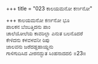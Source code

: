 +++
title = "023 ಕಾಲಯಮನೋ ಕರ್ಣನೋ"

+++
ಕಾಲಯಮನೋ ಕರ್ಣನೋ ಭೂ  
ಪಾಲಕನ ಬೆಂಬತ್ತಿದನು ಪಾಂ  
ಚಾಲೆಯೋಲೆಯ ಕಾವರಿಲ್ಲಾ ಎನುತ ಬಲನೊದರೆ  
ಕೇಳಿದನು ಕಳವಳವನೀ ರಿಪು  
ಜಾಲವನು ಜರೆದಡ್ಡಹಾಯ್ದನು  
ಗಾಳಿಗುದಿಸಿದ ವೀರನದ್ಭುತ ಸಿಂಹನಾದದಲಿ      ॥23॥